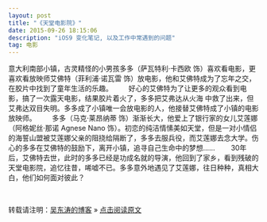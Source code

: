 ```yaml
---
layout: post
title: "《天堂电影院》"
date: 2015-09-26 18:15:06 
description: "iOS9 变化笔记, 以及工作中常遇到的问题"
tag: 电影
---
```



意大利南部小镇，古灵精怪的小男孩多多（萨瓦特利·卡西欧 饰）喜欢看电影，更喜欢看放映师艾佛特（菲利浦·诺瓦雷 饰）放电影，他和艾佛特成为了忘年之交，在胶片中找到了童年生活的乐趣。 
　　好心的艾佛特为了让更多的观众看到电影，搞了一次露天电影，结果胶片着火了，多多把艾弗达从火海 中救了出来，但艾弗达双目失明。多多成了小镇唯一会放电影的人，他接替艾佛特成了小镇的电影放映师。 
　　多多（马克·莱昂纳蒂 饰）渐渐长大，他爱上了银行家的女儿艾莲娜（阿格妮丝·那诺 Agnese Nano 饰）。初恋的纯洁情愫美如天堂，但是一对小情侣的海誓山盟被艾莲娜父亲的阻挠给隔断了，多多去服兵役，而艾莲娜去念大学。伤心的多多在艾佛特的鼓励下，离开小镇，追寻自己生命中的梦想…… 
　　30年后，艾佛特去世，此时的多多已经是功成名就的导演，他回到了家乡，看到残破的天堂电影院，追忆往昔，唏嘘不已。多多意外地遇见了艾莲娜，往日种种，真相大白，他们如何面对彼此？



<br>

转载请注明：[吴东涛的博客](http://baixin) » [点击阅读原文](http://baixin.io/2015/09/《天堂电影院》/)
